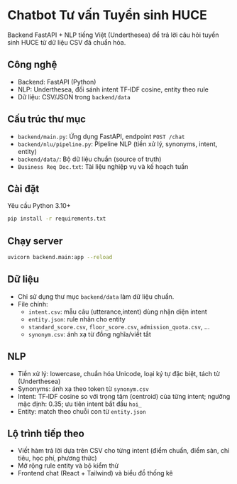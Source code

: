 # Chatbot Tư vấn Tuyển sinh HUCE

Backend FastAPI + NLP tiếng Việt (Underthesea) để trả lời câu hỏi tuyển sinh HUCE từ dữ liệu CSV đã chuẩn hóa.

## Công nghệ

- Backend: FastAPI (Python)
- NLP: Underthesea, đối sánh intent TF‑IDF cosine, entity theo rule
- Dữ liệu: CSV/JSON trong `backend/data`

## Cấu trúc thư mục

- `backend/main.py`: Ứng dụng FastAPI, endpoint `POST /chat`
- `backend/nlu/pipeline.py`: Pipeline NLP (tiền xử lý, synonyms, intent, entity)
- `backend/data/`: Bộ dữ liệu chuẩn (source of truth)
- `Business Req Doc.txt`: Tài liệu nghiệp vụ và kế hoạch tuần

## Cài đặt

Yêu cầu Python 3.10+

```bash
pip install -r requirements.txt
```

## Chạy server

```bash
uvicorn backend.main:app --reload
```


## Dữ liệu

- Chỉ sử dụng thư mục `backend/data` làm dữ liệu chuẩn.
- File chính:
    - `intent.csv`: mẫu câu (utterance,intent) dùng nhận diện intent
    - `entity.json`: rule nhãn cho entity
    - `standard_score.csv`, `floor_score.csv`, `admission_quota.csv`, ...
    - `synonym.csv`: ánh xạ từ đồng nghĩa/viết tắt

## NLP

- Tiền xử lý: lowercase, chuẩn hóa Unicode, loại ký tự đặc biệt, tách từ (Underthesea)
- Synonyms: ánh xạ theo token từ `synonym.csv`
- Intent: TF‑IDF cosine so với trọng tâm (centroid) của từng intent; ngưỡng mặc định: 0.35; ưu tiên intent bắt đầu
  `hoi_`
- Entity: match theo chuỗi con từ `entity.json`

## Lộ trình tiếp theo

- Viết hàm trả lời dựa trên CSV cho từng intent (điểm chuẩn, điểm sàn, chỉ tiêu, học phí, phương thức)
- Mở rộng rule entity và bộ kiểm thử
- Frontend chat (React + Tailwind) và biểu đồ thống kê
